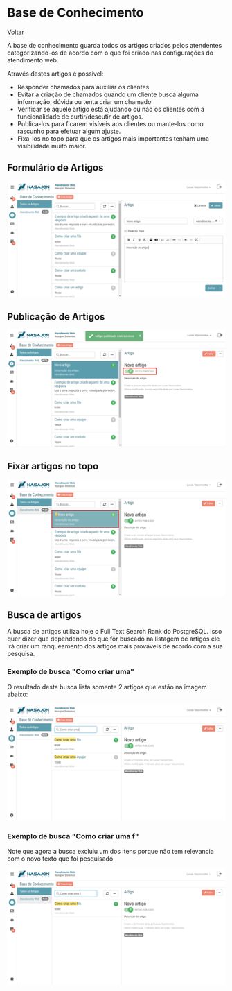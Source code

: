 # Base de Conhecimento
[Voltar](../../../../README.md)

A base de conhecimento guarda todos os artigos criados pelos atendentes categorizando-os de acordo com o que foi criado nas configurações do atendimento web.

Através destes artigos é possível:

* Responder chamados para auxiliar os clientes
* Evitar a criação de chamados quando um cliente busca alguma informação, dúvida ou tenta criar um chamado
* Verificar se aquele artigo está ajudando ou não os clientes com a funcionalidade de curtir/descutir de artigos.
* Publica-los para ficarem visíveis aos clientes ou mante-los como rascunho para efetuar algum ajuste.
* Fixa-los no topo para que os artigos mais importantes tenham uma visibilidade muito maior.

## Formulário de Artigos

![](./img/form.png)

## Publicação de Artigos

![](./img/published.png)

## Fixar artigos no topo

![](./img/fixed.png)

## Busca de artigos

A busca de artigos utiliza hoje o Full Text Search Rank do PostgreSQL. Isso quer dizer que dependendo do que for buscado na listagem de artigos ele irá criar um ranqueamento dos artigos mais prováveis de acordo com a sua pesquisa.

### Exemplo de busca "Como criar uma"

O resultado desta busca lista somente 2 artigos que estão na imagem abaixo:

![](./img/busca1.png)

### Exemplo de busca "Como criar uma f"

Note que agora a busca excluiu um dos itens porque não tem relevancia com o novo texto que foi pesquisado

![](./img/busca2.png)